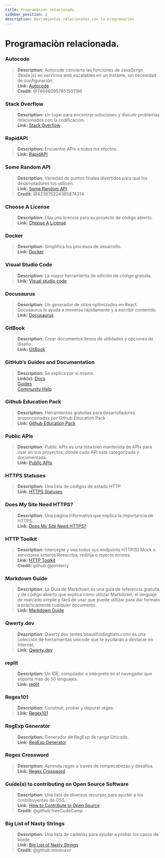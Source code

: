 ```yaml
---
title: Programación relacionada.
sidebar_position: 2
description: Herramientas relacionadas con la programación.
---
```


# Programaciòn relacionada.

### **Autocode**
> __Description:__ Autocode convierte las funciones de JavaScript (Node.js) en servicios web escalables en un instante, sin necesidad de configuración.   <br/>
__Link:__ [Autocode](https://autocode.com/)  <br/>
__Credit:__ @746460957651501196

### **Stack Overflow**
> __Description:__ Un lugar para encontrar soluciones y discutir problemas relacionados con la codificación.  <br/>
__Link:__ [Stack Overflow](https://stackoverflow.com/)

### **RapidAPI**
> __Description:__ Encuentre APIs a todos los efectos.  <br/>
__Link:__ [RapidAPI](https://rapidapi.com/)

### **Some Random API**
> __Description:__ Variedad de puntos finales divertidos para que los desarrolladores los utilicen.  <br/>
__Link:__ [Some Random API](https://some-random-api.ml/)  <br/>
__Credit:__ @423675224395874314 

### **Choose A License**
> __Description:__ Elija una licencia para su proyecto de código abierto.   <br/>
__Link:__ [Choose A License](https://choosealicense.com/)

### **Docker**
> __Description:__ Simplifica los procesos de desarrollo.   <br/>
__Link:__ [Docker](https://www.docker.com/)

### **Visual Studio Code**
> __Description:__ La mayor herramienta de edición de código gratuita. <br/>
__Link:__ [Visual studio code](https://code.visualstudio.com)  

### **Docusaurus**
> __Description:__ Un generador de sitios optimizados en React. Docusaurus le ayuda a moverse rápidamente y a escribir contenido.   <br/>
__Link:__ [Docusaurus](https://docusaurus.io/)

### **GitBook**
> __Description:__ Crear documentos llenos de utilidades y opciones de diseño.  <br/>
__Link:__ [GitBook](https://www.gitbook.com/)

### **GitHub’s Guides and Documentation**
> __Description:__ Se explica por sí mismo.   <br/>
__Link(s):__ 
[Docs](https://docs.github.com/en)   <br/>
[Guides](https://guides.github.com/)   <br/>
[Community Help](https://github.community/)

### **Github Education Pack**
> __Description:__ Herramientas gratuitas para desarrolladores proporcionadas por Github Education Pack   <br/>
__Link:__ [Github Education Pack](https://education.github.com/)

### **Public APIs**
> __Description:__ Public APIs es una lista bien mantenida de APIs para usar en sus proyectos, donde cada API está categorizada y documentada.   <br/>
__Link:__ [Public APIs](https://github.com/public-apis/public-apis)

### **HTTPS Statuses**
> __Description:__ Una lista de códigos de estado HTTP.   <br/>
__Link:__ [HTTPS Statuses](https://httpstatuses.com/)

### **Does My Site Need HTTPS?**
> __Description:__ Una página informativa que explica la importancia de HTTPS.  <br/>
__Link:__ [Does My Site Need HTTPS?](https://doesmysiteneedhttps.com/)

### **HTTP Toolkit**
> __Description:__ Intercepte y vea todos sus endpoints HTTP(S) Mock o servidores enteros Reescriba, redirija o inyecte errores.  <br/>
__Link:__ [HTTP Toolkit](https://httptoolkit.tech/)  <br/>
__Credit:__ github:@pimterry

### **Markdown Guide**
> __Description:__ La Guía de Markdown es una guía de referencia gratuita y de código abierto que explica cómo utilizar Markdown, el lenguaje de marcado simple y fácil de usar que puede utilizar para dar formato a prácticamente cualquier documento.   <br/>
__Link:__ [Markdown Guide](https://www.markdownguide.org/)

### **Qwerty.dev**
> __Description:__ Qwerty.dev (antes beautifuldingbats.com) es una colección de herramientas unicode que te ayudarán a destacar en Internet.   <br/>
__Link:__ [Qwerty.dev](https://qwerty.dev/)

### **replit**
> __Description:__ Un IDE, compilador e intérprete en el navegador que soporta más de 50 lenguajes.   <br/>
__Link:__ [replit](https://replit.com/)

### **Regex101**
> __Description:__ Construir, probar y depurar regex.   <br/>
__Link:__ [Regex101](https://regex101.com/)

### **RegExp Generator**
> __Description:__ Generador de RegExp de rango Unicode.   <br/>
__Link:__ [RegExp Generator](https://apps.timwhitlock.info/js/regex#)

### **Regex Crossword**
> __Description:__ Aprenda regex a través de rompecabezas y desafíos.   <br/>
__Link:__ [Regex Crossword](https://regexcrossword.com/)

### **Guide(s) to contributing on Open Source Software**
> __Description:__ Una lista de diversos recursos para ayudar a los contribuyentes de OSS. <br/>
__Link:__ [How to Contribute to Open Source](https://github.com/freeCodeCamp/how-to-contribute-to-open-source) <br/>
__Credit:__ @github:freeCodeCamp

### **Big List of Nasty Strings**
> __Description:__ Una lista de cadenas para ayudar a probar los casos de borde. <br/>
__Link:__ [Big List of Nasty Strings](https://github.com/minimaxir/big-list-of-naughty-strings) <br/>
__Credit:__ @github:minimaxir
